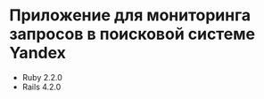 Приложение для мониторинга запросов в поисковой системе Yandex
================

- Ruby 2.2.0
- Rails 4.2.0